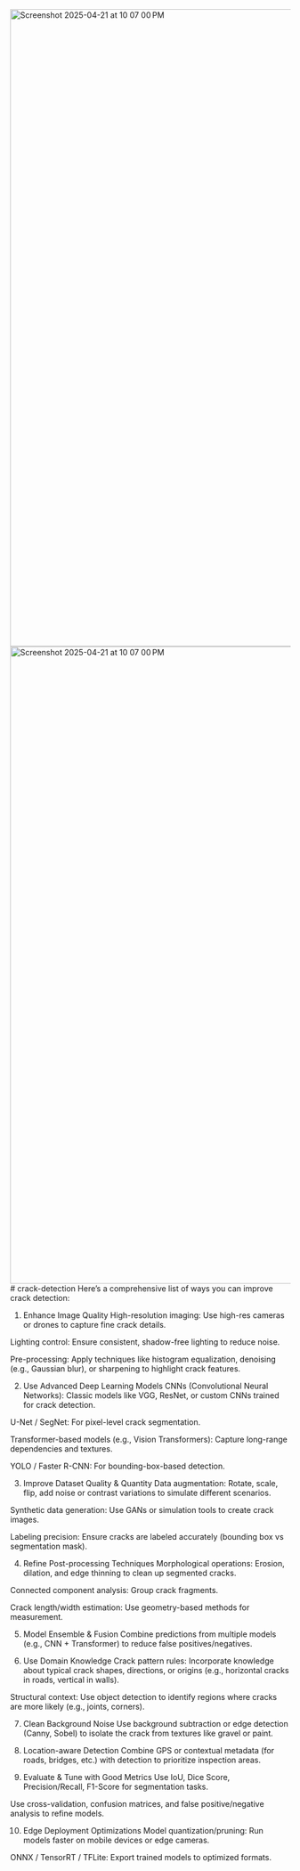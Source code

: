 <img width="1145" alt="Screenshot 2025-04-21 at 10 07 00 PM" src="https://github.com/user-attachments/assets/ac8996f9-e855-4675-b3d3-7df523a057e0" />
<img width="1145" alt="Screenshot 2025-04-21 at 10 07 00 PM" src="https://github.com/user-attachments/assets/a534163a-e392-4c54-b665-ba7d2b4306cf" />
# crack-detection
Here’s a comprehensive list of ways you can improve crack detection:

1. Enhance Image Quality
High-resolution imaging: Use high-res cameras or drones to capture fine crack details.

Lighting control: Ensure consistent, shadow-free lighting to reduce noise.

Pre-processing: Apply techniques like histogram equalization, denoising (e.g., Gaussian blur), or sharpening to highlight crack features.

 2. Use Advanced Deep Learning Models
CNNs (Convolutional Neural Networks): Classic models like VGG, ResNet, or custom CNNs trained for crack detection.

U-Net / SegNet: For pixel-level crack segmentation.

Transformer-based models (e.g., Vision Transformers): Capture long-range dependencies and textures.

YOLO / Faster R-CNN: For bounding-box-based detection.

 3. Improve Dataset Quality & Quantity
Data augmentation: Rotate, scale, flip, add noise or contrast variations to simulate different scenarios.

Synthetic data generation: Use GANs or simulation tools to create crack images.

Labeling precision: Ensure cracks are labeled accurately (bounding box vs segmentation mask).

 4. Refine Post-processing Techniques
Morphological operations: Erosion, dilation, and edge thinning to clean up segmented cracks.

Connected component analysis: Group crack fragments.

Crack length/width estimation: Use geometry-based methods for measurement.

 5. Model Ensemble & Fusion
Combine predictions from multiple models (e.g., CNN + Transformer) to reduce false positives/negatives.

 6. Use Domain Knowledge
Crack pattern rules: Incorporate knowledge about typical crack shapes, directions, or origins (e.g., horizontal cracks in roads, vertical in walls).

Structural context: Use object detection to identify regions where cracks are more likely (e.g., joints, corners).

 7. Clean Background Noise
Use background subtraction or edge detection (Canny, Sobel) to isolate the crack from textures like gravel or paint.

 8. Location-aware Detection
Combine GPS or contextual metadata (for roads, bridges, etc.) with detection to prioritize inspection areas.

 9. Evaluate & Tune with Good Metrics
Use IoU, Dice Score, Precision/Recall, F1-Score for segmentation tasks.

Use cross-validation, confusion matrices, and false positive/negative analysis to refine models.

10. Edge Deployment Optimizations
Model quantization/pruning: Run models faster on mobile devices or edge cameras.

ONNX / TensorRT / TFLite: Export trained models to optimized formats.
